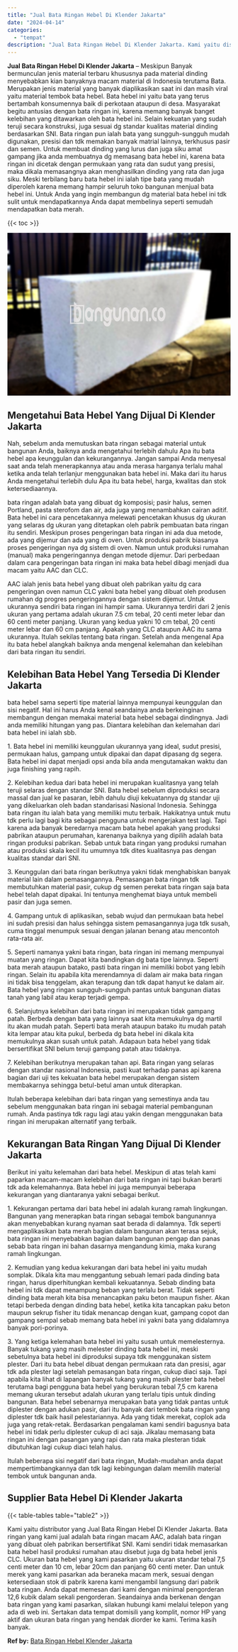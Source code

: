```yaml
---
title: "Jual Bata Ringan Hebel Di Klender Jakarta"
date: "2024-04-14"
categories: 
  - "tempat"
description: "Jual Bata Ringan Hebel Di Klender Jakarta. Kami yaitu distributor yang Jual Bata Ringan Hebel Di Klender Jakarta. Bata ringan yang kami jual adalah bata ring..."
---
```


**Jual Bata Ringan Hebel Di Klender Jakarta** – Meskipun Banyak bermunculan jenis material terbaru khususnya pada material dinding menyebabkan kian banyaknya macam material di Indonesia terutama Bata. Merupakan jenis material yang banyak diaplikasikan saat ini dan masih viral yaitu material tembok bata hebel. Bata hebel ini yaitu bata yang terus bertambah konsumennya baik di perkotaan ataupun di desa. Masyarakat begitu antusias dengan bata ringan ini, karena memang banyak banget kelebihan yang ditawarkan oleh bata hebel ini. Selain kekuatan yang sudah teruji secara konstruksi, juga sesuai dg standar kualitas material dinding berdasarkan SNI. Bata ringan pun ialah bata yang sungguh-sungguh mudah digunakan, presisi dan tdk memakan banyak matrial lainnya, terkhusus pasir dan semen. Untuk membuat dinding yang lurus dan juga siku amat gampang jika anda membuatnya dg memasang bata hebel ini, karena bata ringan ini dicetak dengan permukaan yang rata dan sudut yang presisi, maka dikala memasangnya akan menghasilkan dinding yang rata dan juga siku. Meski terbilang baru bata hebel ini ialah tipe bata yang mudah diperoleh karena memang hampir seluruh toko bangunan menjual bata hebel ini. Untuk Anda yang ingin membangun dg material bata hebel ini tdk sulit untuk mendapatkannya Anda dapat membelinya seperti semudah mendapatkan bata merah.

{{< toc >}}

![Jual Bata Ringan Hebel Di Klender Jakarta](/images/jual-hebel-murah-09.png)

## Mengetahui Bata Hebel Yang Dijual Di Klender Jakarta

Nah, sebelum anda memutuskan bata ringan sebagai material untuk bangunan Anda, baiknya anda mengetahui terlebih dahulu Apa itu bata hebel apa keunggulan dan kekurangannya. Jangan sampai Anda menyesal saat anda telah menerapkannya atau anda merasa harganya terlalu mahal ketika anda telah terlanjur menggunakan bata hebel ini. Maka dari itu harus Anda mengetahui terlebih dulu Apa itu bata hebel, harga, kwalitas dan stok ketersediaannya.

bata ringan adalah bata yang dibuat dg komposisi; pasir halus, semen Portland, pasta sterofom dan air, ada juga yang menambahkan cairan aditif. Bata hebel ini cara pencetakannya melewati pencetakan khusus dg ukuran yang selaras dg ukuran yang ditetapkan oleh pabrik pembuatan bata ringan itu sendiri. Meskipun proses pengeringan bata ringan ini ada dua metode, ada yang dijemur dan ada yang di oven. Untuk produksi pabrik biasanya proses pengeringan nya dg sistem di oven. Namun untuk produksi rumahan (manual) maka pengeringannya dengan metode dijemur. Dari perbedaan dalam cara pengeringan bata ringan ini maka bata hebel dibagi menjadi dua macam yaitu AAC dan CLC.

AAC ialah jenis bata hebel yang dibuat oleh pabrikan yaitu dg cara pengeringan oven namun CLC yakni bata hebel yang dibuat oleh produsen rumahan dg progres pengeringannya dengan sistem dijemur. Untuk ukurannya sendiri bata ringan ini hampir sama. Ukurannya terdiri dari 2 jenis ukuran yang pertama adalah ukuran 7.5 cm tebal, 20 centi meter lebar dan 60 centi meter panjang. Ukuran yang kedua yakni 10 cm tebal, 20 centi meter lebar dan 60 cm panjang. Apakah yang CLC ataupun AAC itu sama ukurannya. Itulah sekilas tentang bata ringan. Setelah anda mengenal Apa itu bata hebel alangkah baiknya anda mengenal kelemahan dan kelebihan dari bata ringan itu sendiri.

## Kelebihan Bata Hebel Yang Tersedia Di Klender Jakarta

bata hebel sama seperti tipe material lainnya mempunyai keunggulan dan sisi negatif. Hal ini harus Anda kenal seandainya anda berkeinginan membangun dengan memakai material bata hebel sebagai dindingnya. Jadi anda memiliki hitungan yang pas. Diantara kelebihan dan kelemahan dari bata hebel ini ialah sbb.

1\. Bata hebel ini memiliki keunggulan ukurannya yang ideal, sudut presisi, permukaan halus, gampang untuk dipakai dan dapat dipasang dg segera. Bata hebel ini dapat menjadi opsi anda bila anda mengutamakan waktu dan juga finishing yang rapih.

2\. Kelebihan kedua dari bata hebel ini merupakan kualitasnya yang telah teruji selaras dengan standar SNI. Bata hebel sebelum diproduksi secara massal dan jual ke pasaran, lebih dahulu diuji kekuatannya dg standar uji yang dikeluarkan oleh badan standarisasi Nasional Indonesia. Sehingga bata ringan itu ialah bata yang memiliki mutu terbaik. Hakikatnya untuk mutu tdk perlu lagi bagi kita sebagai pengguna untuk mengerjakan test lagi. Tapi karena ada banyak beredarnya macam bata hebel apakah yang produksi pabrikan ataupun perumahan, karenanya baiknya yang dipilih adalah bata ringan produksi pabrikan. Sebab untuk bata ringan yang produksi rumahan atau produksi skala kecil itu umumnya tdk dites kualitasnya pas dengan kualitas standar dari SNI.

3\. Keunggulan dari bata ringan berikutnya yakni tidak menghabiskan banyak material lain dalam pemasangannya. Pemasangan bata ringan tdk membutuhkan material pasir, cukup dg semen perekat bata ringan saja bata hebel telah dapat dipakai. Ini tentunya menghemat biaya untuk membeli pasir dan juga semen.

4\. Gampang untuk di aplikasikan, sebab wujud dan permukaan bata hebel ini sudah presisi dan halus sehingga sistem pemasangannya juga tdk susah, cuma tinggal menumpuk sesuai dengan jalanan benang atau mencontoh rata-rata air.

5\. Seperti namanya yakni bata ringan, bata ringan ini memang mempunyai muatan yang ringan. Dapat kita bandingkan dg bata tipe lainnya. Seperti bata merah ataupun batako, pasti bata ringan ini memiliki bobot yang lebih ringan. Selain itu apabila kita merendamnya di dalam air maka bata ringan ini tidak bisa tenggelam, akan terapung dan tdk dapat hanyut ke dalam air. Bata hebel yang ringan sungguh-sungguh pantas untuk bangunan diatas tanah yang labil atau kerap terjadi gempa.

6\. Selanjutnya kelebihan dari bata ringan ini merupakan tidak gampang patah. Berbeda dengan bata yang lainnya saat kita memukulnya dg martil itu akan mudah patah. Seperti bata merah ataupun batako itu mudah patah kita lempar atau kita pukul, berbeda dg bata hebel ini dikala kita memukulnya akan susah untuk patah. Adapaun bata hebel yang tidak bersertifikat SNI belum teruji gampang patah atau tidaknya.

7\. Kelebihan berikutnya merupakan tahan api. Bata ringan yang selaras dengan standar nasional Indonesia, pasti kuat terhadap panas api karena bagian dari uji tes kekuatan bata hebel merupakan dengan sistem membakarnya sehingga betul-betul aman untuk diterapkan.

Itulah beberapa kelebihan dari bata ringan yang semestinya anda tau sebelum menggunakan bata ringan ini sebagai material pembangunan rumah. Anda pastinya tdk ragu lagi atau yakin dengan menggunakan bata ringan ini merupakan alternatif yang terbaik.

## Kekurangan Bata Ringan Yang Dijual Di Klender Jakarta

Berikut ini yaitu kelemahan dari bata hebel. Meskipun di atas telah kami paparkan macam-macam kelebihan dari bata ringan ini tapi bukan berarti tdk ada kelemahannya. Bata hebel ini juga mempunyai beberapa kekurangan yang diantaranya yakni sebagai berikut.

1\. Kekurangan pertama dari bata hebel ini adalah kurang ramah lingkungan. Bangunan yang menerapkan bata ringan sebagai tembok bangunannya akan menyebabkan kurang nyaman saat berada di dalamnya. Tdk seperti mengaplikasikan bata merah bagian dalam bangunan akan terasa sejuk, bata ringan ini menyebabkan bagian dalam bangunan pengap dan panas sebab bata ringan ini bahan dasarnya mengandung kimia, maka kurang ramah lingkungan.

2\. Kemudian yang kedua kekurangan dari bata hebel ini yaitu mudah somplak. Dikala kita mau menggantung sebuah lemari pada dinding bata ringan, harus diperhitungkan kembali kekuatannya. Sebab dinding bata hebel ini tdk dapat menampung beban yang terlalu berat. Tidak seperti dinding bata merah kita bisa menancapkan paku beton maupun fisher. Akan tetapi berbeda dengan dinding bata hebel, ketika kita tancapkan paku beton maupun sekrup fisher itu tidak menancap dengan kuat, gampang copot dan gampang sempal sebab memang bata hebel ini yakni bata yang didalamnya banyak pori-porinya.

3\. Yang ketiga kelemahan bata hebel ini yaitu susah untuk memelesternya. Banyak tukang yang masih melester dinding bata hebel ini, meski sebetulnya bata hebel ini diproduksi supaya tdk menggunakan sistem plester. Dari itu bata hebel dibuat dengan permukaan rata dan presisi, agar tdk ada plester lagi setelah pemasangan bata ringan, cukup diaci saja. Tapi apabila kita lihat di lapangan banyak tukang yang masih plester bata hebel terutama bagi pengguna bata hebel yang berukuran tebal 7,5 cm karena memang ukuran tersebut adalah ukuran yang terlalu tipis untuk dinding bangunan. Bata hebel sebenarnya merupakan bata yang tidak pantas untuk diplester dengan adukan pasir, dari itu banyak dari tembok bata ringan yang diplester tdk baik hasil pelestariannya. Ada yang tidak merekat, coplok ada juga yang retak-retak. Berdasarkan pengalaman kami sendiri bagusnya bata hebel ini tidak perlu diplester cukup di aci saja. Jikalau memasang bata ringan ini dengan pasangan yang rapi dan rata maka plesteran tidak dibutuhkan lagi cukup diaci telah halus.

Itulah beberapa sisi negatif dari bata ringan, Mudah-mudahan anda dapat mempertimbangkannya dan tdk lagi kebingungan dalam memilih material tembok untuk bangunan anda.

## Supplier Bata Hebel Di Klender Jakarta

{{< table-tables table="table2" >}}

Kami yaitu distributor yang Jual Bata Ringan Hebel Di Klender Jakarta. Bata ringan yang kami jual adalah bata ringan macam AAC, adalah bata ringan yang dibuat oleh pabrikan bersertifikat SNI. Kami sendiri tidak memasarkan bata hebel hasil produksi rumahan atau disebut juga dg bata hebel jenis CLC. Ukuran bata hebel yang kami pasarkan yaitu ukuran standar tebal 7,5 centi meter dan 10 cm, lebar 20cm dan panjang 60 centi meter. Dan untuk merek yang kami pasarkan ada beraneka macam merk, sesuai dengan ketersediaan stok di pabrik karena kami mengambil langsung dari pabrik bata ringan. Anda dapat memesan dari kami dengan minimal pengorderan 12,6 kubik dalam sekali pengorderan. Seandainya anda berkenan dengan bata ringan yang kami pasarkan, silakan hubungi kami melalui telepon yang ada di web ini. Sertakan data tempat domisili yang komplit, nomor HP yang aktif dan ukuran bata ringan yang hendak diorder ke kami. Terima kasih banyak.

**Ref by:** [Bata Ringan Hebel Klender Jakarta](https://id.wikipedia.org/wiki/Bata)
